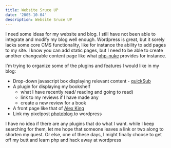 ```yaml
---
title: Website Sruce UP
date: '2005-10-04'
description: Website Sruce UP
---
```


I need some ideas for my website and blog. I still have not been able to integrate and modify my blog well enough. Wordpress is great, but it sorely lacks some core CMS functionality, like for instance the ability to add pages to my site. I know you can add static pages, but I need to be able to create another changeable content page like what [php-nuke][0] provides for instance.

I'm trying to organize some of the plugins and features I would like in my blog:

* Drop-down javascript box displaying relevant content - [quickSub][1]
* A plugin for displaying my bookshelf
  * what I have recently read/ reading and going to read)
  * link to my reviews if I have made any
  * create a new review for a book
* A front page like that of [Alex King][2]
* Link my pixelpost [photoblog ][3]to wordpress 

I have no idea if there are any plugins that do what I want. while I keep searching for them, let me hope that someone leaves a link or two along to shorten my quest. Or else, one of these days, I might finally choose to get off my butt and learn php and hack away at wordpress


[0]: http://phpnuke.org
[1]: http://www.methodize.org/quicksub/#Download
[2]: http://alexking.org/
[3]: http://shvelmur.com/ppost/
